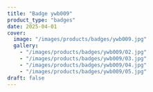 ```yaml
---
title: "Badge ywb009"
product_type: "badges"
date: 2025-04-01
cover:
  image: "/images/products/badges/ywb009.jpg"
  gallery:
    - "/images/products/badges/ywb009/02.jpg"
    - "/images/products/badges/ywb009/03.jpg"
    - "/images/products/badges/ywb009/04.jpg"
    - "/images/products/badges/ywb009/05.jpg"
draft: false
---
```

